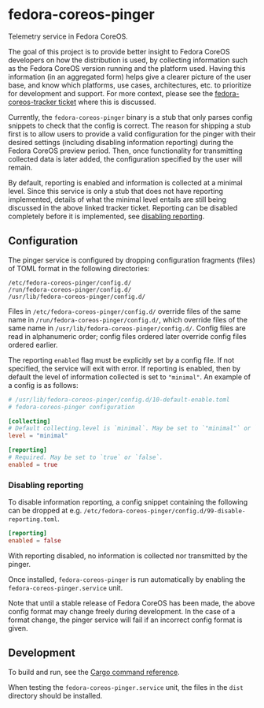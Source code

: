 # fedora-coreos-pinger

Telemetry service in Fedora CoreOS.

The goal of this project is to provide better insight to Fedora CoreOS
developers on how the distribution is used, by collecting information such
as the Fedora CoreOS version running and the platform used. Having this
information (in an aggregated form) helps give a clearer picture of the
user base, and know which platforms, use cases, architectures, etc. to
prioritize for development and support. For more context, please see the
[fedora-coreos-tracker ticket](https://github.com/coreos/fedora-coreos-tracker/issues/86)
where this is discussed.

Currently, the `fedora-coreos-pinger` binary is a stub that only parses
config snippets to check that the config is correct. The reason for shipping a
stub first is to allow users to provide a valid configuration for the pinger
with their desired settings (including disabling information reporting) during
the Fedora CoreOS preview period. Then, once functionality for transmitting
collected data is later added, the configuration specified by the user will
remain.

By default, reporting is enabled and information is collected at a minimal
level. Since this service is only a stub that does not have reporting
implemented, details of what the minimal level entails are still being
discussed in the above linked tracker ticket. Reporting can be disabled
completely before it is implemented, see [disabling reporting](#Disabling-reporting).

## Configuration

The pinger service is configured by dropping configuration fragments (files) of
TOML format in the following directories:

```
/etc/fedora-coreos-pinger/config.d/
/run/fedora-coreos-pinger/config.d/
/usr/lib/fedora-coreos-pinger/config.d/
```

Files in `/etc/fedora-coreos-pinger/config.d/` override files of the
same name in `/run/fedora-coreos-pinger/config.d/`, which override
files of the same name in `/usr/lib/fedora-coreos-pinger/config.d/`.
Config files are read in alphanumeric order; config files ordered later
override config files ordered earlier.

The reporting `enabled` flag must be explicitly set by a config file. If not
specified, the service will exit with error. If reporting is enabled, then by
default the level of information collected is set to `"minimal"`. An example of
a config is as follows:

```TOML
# /usr/lib/fedora-coreos-pinger/config.d/10-default-enable.toml
# fedora-coreos-pinger configuration

[collecting]
# Default collecting.level is `minimal`. May be set to `"minimal"` or `"full"`.
level = "minimal"

[reporting]
# Required. May be set to `true` or `false`.
enabled = true

```

### Disabling reporting

To disable information reporting, a config snippet containing the following can
be dropped at e.g.
`/etc/fedora-coreos-pinger/config.d/99-disable-reporting.toml`.

```TOML
[reporting]
enabled = false

```

With reporting disabled, no information is collected nor transmitted by the
pinger.

Once installed, `fedora-coreos-pinger` is run automatically by enabling the
`fedora-coreos-pinger.service` unit.

Note that until a stable release of Fedora CoreOS has been made, the above
config format may change freely during development. In the case of a format
change, the pinger service will fail if an incorrect config format is given.

## Development

To build and run, see the [Cargo command reference](https://doc.rust-lang.org/cargo/commands/index.html).

When testing the `fedora-coreos-pinger.service` unit, the files in the `dist` directory should be installed.
